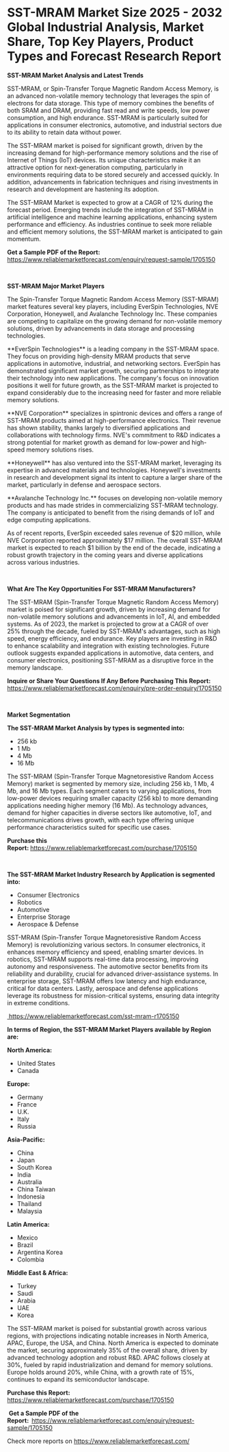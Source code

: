 <p><h1>SST-MRAM Market Size 2025 - 2032 Global Industrial Analysis, Market Share, Top Key Players, Product Types and Forecast Research Report</h1></p><p><strong>SST-MRAM Market Analysis and Latest Trends</strong></p>
<p><p>SST-MRAM, or Spin-Transfer Torque Magnetic Random Access Memory, is an advanced non-volatile memory technology that leverages the spin of electrons for data storage. This type of memory combines the benefits of both SRAM and DRAM, providing fast read and write speeds, low power consumption, and high endurance. SST-MRAM is particularly suited for applications in consumer electronics, automotive, and industrial sectors due to its ability to retain data without power.</p><p>The SST-MRAM market is poised for significant growth, driven by the increasing demand for high-performance memory solutions and the rise of Internet of Things (IoT) devices. Its unique characteristics make it an attractive option for next-generation computing, particularly in environments requiring data to be stored securely and accessed quickly. In addition, advancements in fabrication techniques and rising investments in research and development are hastening its adoption.</p><p>The SST-MRAM Market is expected to grow at a CAGR of 12% during the forecast period. Emerging trends include the integration of SST-MRAM in artificial intelligence and machine learning applications, enhancing system performance and efficiency. As industries continue to seek more reliable and efficient memory solutions, the SST-MRAM market is anticipated to gain momentum.</p></p>
<p><strong>Get a Sample PDF of the Report:&nbsp;</strong> <a href="https://www.reliablemarketforecast.com/enquiry/request-sample/1705150?utm_campaign=1929&utm_medium=2&utm_source=Github&utm_content=ia&utm_term=09012025&utm_id=sst-mram">https://www.reliablemarketforecast.com/enquiry/request-sample/1705150</a></p>
<p>&nbsp;</p>
<p><strong>SST-MRAM Major Market Players</strong></p>
<p><p>The Spin-Transfer Torque Magnetic Random Access Memory (SST-MRAM) market features several key players, including EverSpin Technologies, NVE Corporation, Honeywell, and Avalanche Technology Inc. These companies are competing to capitalize on the growing demand for non-volatile memory solutions, driven by advancements in data storage and processing technologies.</p><p>**EverSpin Technologies** is a leading company in the SST-MRAM space. They focus on providing high-density MRAM products that serve applications in automotive, industrial, and networking sectors. EverSpin has demonstrated significant market growth, securing partnerships to integrate their technology into new applications. The company's focus on innovation positions it well for future growth, as the SST-MRAM market is projected to expand considerably due to the increasing need for faster and more reliable memory solutions. </p><p>**NVE Corporation** specializes in spintronic devices and offers a range of SST-MRAM products aimed at high-performance electronics. Their revenue has shown stability, thanks largely to diversified applications and collaborations with technology firms. NVE's commitment to R&D indicates a strong potential for market growth as demand for low-power and high-speed memory solutions rises.</p><p>**Honeywell** has also ventured into the SST-MRAM market, leveraging its expertise in advanced materials and technologies. Honeywell's investments in research and development signal its intent to capture a larger share of the market, particularly in defense and aerospace sectors.</p><p>**Avalanche Technology Inc.** focuses on developing non-volatile memory products and has made strides in commercializing SST-MRAM technology. The company is anticipated to benefit from the rising demands of IoT and edge computing applications.</p><p>As of recent reports, EverSpin exceeded sales revenue of $20 million, while NVE Corporation reported approximately $17 million. The overall SST-MRAM market is expected to reach $1 billion by the end of the decade, indicating a robust growth trajectory in the coming years and diverse applications across various industries.</p></p>
<p>&nbsp;</p>
<p><strong>What Are The Key Opportunities For SST-MRAM Manufacturers?</strong></p>
<p><p>The SST-MRAM (Spin-Transfer Torque Magnetic Random Access Memory) market is poised for significant growth, driven by increasing demand for non-volatile memory solutions and advancements in IoT, AI, and embedded systems. As of 2023, the market is projected to grow at a CAGR of over 25% through the decade, fueled by SST-MRAM's advantages, such as high speed, energy efficiency, and endurance. Key players are investing in R&D to enhance scalability and integration with existing technologies. Future outlook suggests expanded applications in automotive, data centers, and consumer electronics, positioning SST-MRAM as a disruptive force in the memory landscape.</p></p>
<p><strong>Inquire or Share Your Questions If Any Before Purchasing This Report:</strong> <a href="https://www.reliablemarketforecast.com/enquiry/pre-order-enquiry/1705150?utm_campaign=1929&utm_medium=2&utm_source=Github&utm_content=ia&utm_term=09012025&utm_id=sst-mram">https://www.reliablemarketforecast.com/enquiry/pre-order-enquiry/1705150</a></p>
<p>&nbsp;</p>
<p><strong>Market Segmentation</strong></p>
<p><strong>The SST-MRAM Market Analysis by types is segmented into:</strong></p>
<p><ul><li>256 kb</li><li>1 Mb</li><li>4 Mb</li><li>16 Mb</li></ul></p>
<p><p>The SST-MRAM (Spin-Transfer Torque Magnetoresistive Random Access Memory) market is segmented by memory size, including 256 kb, 1 Mb, 4 Mb, and 16 Mb types. Each segment caters to varying applications, from low-power devices requiring smaller capacity (256 kb) to more demanding applications needing higher memory (16 Mb). As technology advances, demand for higher capacities in diverse sectors like automotive, IoT, and telecommunications drives growth, with each type offering unique performance characteristics suited for specific use cases.</p></p>
<p><strong>Purchase this Report:&nbsp;</strong><a href="https://www.reliablemarketforecast.com/purchase/1705150?utm_campaign=1929&utm_medium=2&utm_source=Github&utm_content=ia&utm_term=09012025&utm_id=sst-mram">https://www.reliablemarketforecast.com/purchase/1705150</a></p>
<p>&nbsp;</p>
<p><strong>The SST-MRAM Market Industry Research by Application is segmented into:</strong></p>
<p><ul><li>Consumer Electronics</li><li>Robotics</li><li>Automotive</li><li>Enterprise Storage</li><li>Aerospace & Defense</li></ul></p>
<p><p>SST-MRAM (Spin-Transfer Torque Magnetoresistive Random Access Memory) is revolutionizing various sectors. In consumer electronics, it enhances memory efficiency and speed, enabling smarter devices. In robotics, SST-MRAM supports real-time data processing, improving autonomy and responsiveness. The automotive sector benefits from its reliability and durability, crucial for advanced driver-assistance systems. In enterprise storage, SST-MRAM offers low latency and high endurance, critical for data centers. Lastly, aerospace and defense applications leverage its robustness for mission-critical systems, ensuring data integrity in extreme conditions.</p></p>
<p><a href="https://www.reliablemarketforecast.com/sst-mram-r1705150?utm_campaign=1929&utm_medium=2&utm_source=Github&utm_content=ia&utm_term=09012025&utm_id=sst-mram">&nbsp;https://www.reliablemarketforecast.com/sst-mram-r1705150</a></p>
<p><strong>In terms of Region, the SST-MRAM Market Players available by Region are:</strong></p>
<p>
    <p> <strong> North America: </strong>
        <ul>
            <li>United States</li>
            <li>Canada</li>
        </ul>
        </p> 
    <p> <strong> Europe: </strong>
        <ul>
            <li>Germany</li>
            <li>France</li>
            <li>U.K.</li>
            <li>Italy</li>
            <li>Russia</li>
        </ul>
        </p> 
    <p> <strong> Asia-Pacific: </strong>
        <ul>
            <li>China</li>
            <li>Japan</li>
            <li>South Korea</li>
            <li>India</li>
            <li>Australia</li>
            <li>China Taiwan</li>
            <li>Indonesia</li>
            <li>Thailand</li>
            <li>Malaysia</li>
        </ul>
        </p> 
    <p> <strong> Latin America: </strong>
        <ul>
            <li>Mexico</li>
            <li>Brazil</li>
            <li>Argentina Korea</li>
            <li>Colombia</li>
        </ul>
        </p> 
    <p> <strong> Middle East & Africa: </strong>
        <ul>
            <li>Turkey</li>
            <li>Saudi</li>
            <li>Arabia</li>
            <li>UAE</li>
            <li>Korea</li>
        </ul>
    </p>
    </p>
<p><p>The SST-MRAM market is poised for substantial growth across various regions, with projections indicating notable increases in North America, APAC, Europe, the USA, and China. North America is expected to dominate the market, securing approximately 35% of the overall share, driven by advanced technology adoption and robust R&D. APAC follows closely at 30%, fueled by rapid industrialization and demand for memory solutions. Europe holds around 20%, while China, with a growth rate of 15%, continues to expand its semiconductor landscape.</p></p>
<p><strong>Purchase this Report: </strong><a href="https://www.reliablemarketforecast.com/purchase/1705150?utm_campaign=1929&utm_medium=2&utm_source=Github&utm_content=ia&utm_term=09012025&utm_id=sst-mram">https://www.reliablemarketforecast.com/purchase/1705150</a></p>
<p>&nbsp;<strong>Get a Sample PDF of the Report:&nbsp;&nbsp;</strong><a href="https://www.reliablemarketforecast.com/enquiry/request-sample/1705150?utm_campaign=1929&utm_medium=2&utm_source=Github&utm_content=ia&utm_term=09012025&utm_id=sst-mram">https://www.reliablemarketforecast.com/enquiry/request-sample/1705150</a></p>
<p><strong></strong></p>
<p>Check more reports on <a href="https://www.reliablemarketforecast.com/?utm_campaign=1929&utm_medium=2&utm_source=Github&utm_content=ia&utm_term=09012025&utm_id=sst-mram">https://www.reliablemarketforecast.com/</a></p>
